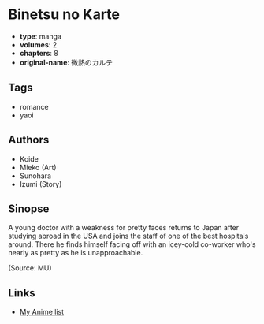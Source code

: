 # Binetsu no Karte

-   **type**: manga
-   **volumes**: 2
-   **chapters**: 8
-   **original-name**: 微熱のカルテ

## Tags

-   romance
-   yaoi

## Authors

-   Koide
-   Mieko (Art)
-   Sunohara
-   Izumi (Story)

## Sinopse

A young doctor with a weakness for pretty faces returns to Japan after studying abroad in the USA and joins the staff of one of the best hospitals around. There he finds himself facing off with an icey-cold co-worker who's nearly as pretty as he is unapproachable.

(Source: MU)

## Links

-   [My Anime list](https://myanimelist.net/manga/19586/Binetsu_no_Karte)
